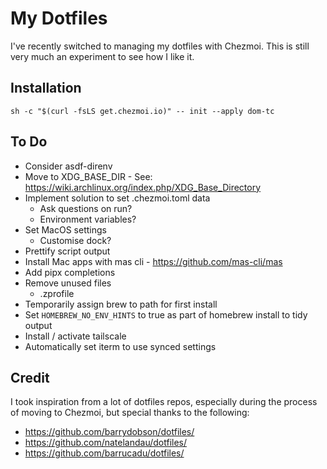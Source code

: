 # My Dotfiles

I've recently switched to managing my dotfiles with Chezmoi. This is still very much an experiment to see how I like it.

## Installation
`sh -c "$(curl -fsLS get.chezmoi.io)" -- init --apply dom-tc`

## To Do

- Consider asdf-direnv
- Move to XDG_BASE_DIR - See: https://wiki.archlinux.org/index.php/XDG_Base_Directory
- Implement solution to set .chezmoi.toml data
  - Ask questions on run?
  - Environment variables?
- Set MacOS settings
  - Customise dock?
- Prettify script output
- Install Mac apps with mas cli - https://github.com/mas-cli/mas
- Add pipx completions
- Remove unused files
  - .zprofile
- Temporarily assign brew to path for first install
- Set `HOMEBREW_NO_ENV_HINTS` to true as part of homebrew install to tidy output
- Install / activate tailscale
- Automatically set iterm to use synced settings

## Credit

I took inspiration from a lot of dotfiles repos, especially during the process of moving to Chezmoi, but special thanks to the following:

- https://github.com/barrydobson/dotfiles/
- https://github.com/natelandau/dotfiles/
- https://github.com/barrucadu/dotfiles/
